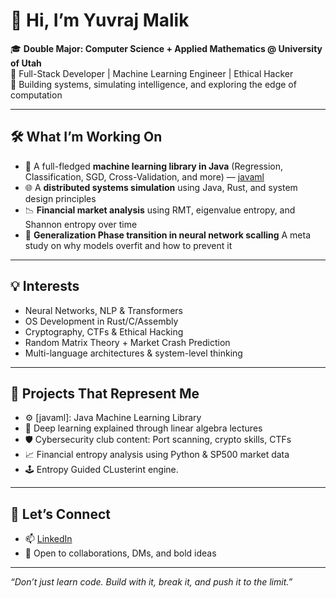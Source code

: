 # 👋 Hi, I’m Yuvraj Malik

🎓 **Double Major: Computer Science + Applied Mathematics @ University of Utah**  
🧠 Full-Stack Developer | Machine Learning Engineer | Ethical Hacker  
🚀 Building systems, simulating intelligence, and exploring the edge of computation

---

## 🛠️ What I’m Working On
- 🧬 A full-fledged **machine learning library in Java** (Regression, Classification, SGD, Cross-Validation, and more) — [javaml](https://github.com/developer-2046/javaml)
- 🌐 A **distributed systems simulation** using Java, Rust, and system design principles
- 📉 **Financial market analysis** using RMT, eigenvalue entropy, and Shannon entropy over time
- 🧠 **Generalization Phase transition in neural network scalling** A meta study on why models overfit and how to prevent it

---

## 💡 Interests
- Neural Networks, NLP & Transformers  
- OS Development in Rust/C/Assembly  
- Cryptography, CTFs & Ethical Hacking  
- Random Matrix Theory + Market Crash Prediction  
- Multi-language architectures & system-level thinking

---

## 🧪 Projects That Represent Me
- ⚙️ [javaml]: Java Machine Learning Library  
- 🧠 Deep learning explained through linear algebra lectures  
- 🛡️ Cybersecurity club content: Port scanning, crypto skills, CTFs  
- 📈 Financial entropy analysis using Python & SP500 market data  
- 🕹️ Entropy Guided CLusterint engine.

---

## 🤝 Let’s Connect
- 📫 [LinkedIn](https://www.linkedin.com/in/yuvraj-malik/)  
- 💬 Open to collaborations, DMs, and bold ideas

---

*“Don’t just learn code. Build with it, break it, and push it to the limit.”*
